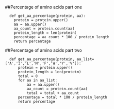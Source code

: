 ##Percentage of amino acids part one
      
      def get_aa_percentage(protein, aa):
      	protein = protein.upper()
      	aa = aa.upper()
      	aa_count = protein.count(aa)
      	protein_length = len(protein)
      	percentage = aa_count * 100 / protein_length
      	return percentage
      	
##Percentage of amino acids part two
      
      def get_aa_percentage(protein, aa_list=['A','I','L','M','F','W','Y','V']):
          protein = protein.upper()
          protein_length = len(protein)
          total = 0
          for aa in aa_list:
              aa = aa.upper()
              aa_count = protein.count(aa)
              total = total + aa_count
          percentage = total * 100 / protein_length
          return percentage

